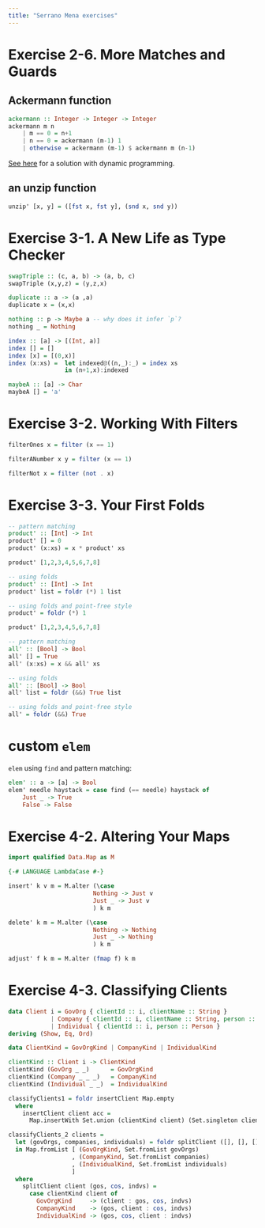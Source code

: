 ```yaml
---
title: "Serrano Mena exercises"
---
```


# Exercise 2-6. More Matches and Guards

## Ackermann function

```haskell
ackermann :: Integer -> Integer -> Integer
ackermann m n
    | m == 0 = n+1
    | n == 0 = ackermann (m-1) 1
    | otherwise = ackermann (m-1) $ ackermann m (n-1)
```

[See here](https://discourse.haskell.org/t/ackermann-function/1410) for a solution with dynamic programming.

## an unzip function

```haskell
unzip' [x, y] = ([fst x, fst y], (snd x, snd y))
```

# Exercise 3-1. A New Life as Type Checker

```haskell
swapTriple :: (c, a, b) -> (a, b, c)
swapTriple (x,y,z) = (y,z,x)
```

```haskell
duplicate :: a -> (a ,a)
duplicate x = (x,x)
```

```haskell
nothing :: p -> Maybe a -- why does it infer `p`?
nothing _ = Nothing
```

```haskell
index :: [a] -> [(Int, a)]
index [] = []
index [x] = [(0,x)]
index (x:xs) =  let indexed@((n,_):_) = index xs
                in (n+1,x):indexed
```

```haskell
maybeA :: [a] -> Char
maybeA [] = 'a'
```

# Exercise 3-2. Working With Filters

```haskell
filterOnes x = filter (x == 1)

filterANumber x y = filter (x == 1)

filterNot x = filter (not . x)
```

# Exercise 3-3. Your First Folds

```haskell
-- pattern matching
product' :: [Int] -> Int
product' [] = 0
product' (x:xs) = x * product' xs

product' [1,2,3,4,5,6,7,8]

-- using folds
product' :: [Int] -> Int
product' list = foldr (*) 1 list

-- using folds and point-free style
product' = foldr (*) 1

product' [1,2,3,4,5,6,7,8]
```

```haskell
-- pattern matching
all' :: [Bool] -> Bool
all' [] = True
all' (x:xs) = x && all' xs

-- using folds
all' :: [Bool] -> Bool
all' list = foldr (&&) True list

-- using folds and point-free style
all' = foldr (&&) True
```

# custom `elem`

`elem` using `find` and pattern matching:

```haskell
elem' :: a -> [a] -> Bool
elem' needle haystack = case find (== needle) haystack of
    Just _ -> True
    False -> False
```

# Exercise 4-2. Altering Your Maps

```haskell
import qualified Data.Map as M

{-# LANGUAGE LambdaCase #-}

insert' k v m = M.alter (\case
                        Nothing -> Just v
                        Just _ -> Just v
                        ) k m

delete' k m = M.alter (\case
                        Nothing -> Nothing
                        Just _ -> Nothing
                        ) k m

adjust' f k m = M.alter (fmap f) k m
```

# Exercise 4-3. Classifying Clients

```haskell
data Client i = GovOrg { clientId :: i, clientName :: String }
            | Company { clientId :: i, clientName :: String, person :: Person, duty :: String }
            | Individual { clientId :: i, person :: Person }
deriving (Show, Eq, Ord)

data ClientKind = GovOrgKind | CompanyKind | IndividualKind

clientKind :: Client i -> ClientKind
clientKind (GovOrg _ _)      = GovOrgKind
clientKind (Company _ _ _)   = CompanyKind
clientKind (Individual _ _)  = IndividualKind

classifyClients1 = foldr insertClient Map.empty
  where
    insertClient client acc =
      Map.insertWith Set.union (clientKind client) (Set.singleton client) acc

classifyClients_2 clients =
  let (govOrgs, companies, individuals) = foldr splitClient ([], [], []) clients
  in Map.fromList [ (GovOrgKind, Set.fromList govOrgs)
                  , (CompanyKind, Set.fromList companies)
                  , (IndividualKind, Set.fromList individuals)
                  ]
  where
    splitClient client (gos, cos, indvs) =
      case clientKind client of
        GovOrgKind     -> (client : gos, cos, indvs)
        CompanyKind    -> (gos, client : cos, indvs)
        IndividualKind -> (gos, cos, client : indvs)
```
